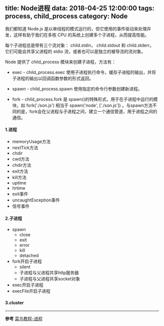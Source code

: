 title: Node进程
data: 2018-04-25 12:00:00
tags: process, child_process
category: Node
---

我们都知道 Node.js 是以单线程的模式运行的，但它使用的事件驱动来处理并发，这样有助于我们在多核 CPU 的系统上创建多个子进程，从而提高性能。

每个子进程总是带有三个流对象： child.stdin， child.stdout 和 child.stderr。 它们可能会共享父进程的 stdio 流，或者也可以是独立的被导流的流对象。

Node 提供了 child_process 模块来创建子进程，方法有：

- exec - child_process.exec 使用子进程执行命令，缓存子进程的输出，并将子进程的输出以回调函数参数的形式返回。

- spawn - child_process.spawn 使用指定的命令行参数创建新进程。

- fork - child_process.fork 是 spawn()的特殊形式，用于在子进程中运行的模块，如 fork('./son.js') 相当于 spawn('node', ['./son.js']) 。与spawn方法不同的是，fork会在父进程与子进程之间，建立一个通信管道，用于进程之间的通信。

#### 1.进程

- memoryUsage方法
- nextTick方法
- chdir
- cwd方法
- chdir方法
- exit方法
- kill方法
- uptime
- hrtime
- exit事件
- uncaughtException事件
- 信号事件

#### 2.子进程

- spawn
    - close
    - exit
    - error
    - kill
    - detached
- fork开启子进程
    - silent
    - 子进程与父进程共享http服务器
    - 子进程与父进程共享socket对象
- exec开启子进程
- execFile开启子进程

#### 3.cluster


--- ------------------------------------------------

**参考**
[菜鸟教程-进程](http://www.runoob.com/nodejs/nodejs-process.html)














